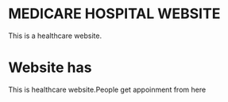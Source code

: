 # MEDICARE HOSPITAL WEBSITE 
 
 This is a healthcare website.

 # Website has

 This is healthcare website.People get appoinment from here
